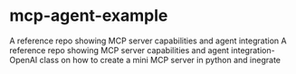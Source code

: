 # mcp-agent-example
A reference repo showing MCP server capabilities and agent integration
A reference repo showing MCP server capabilities and agent integration- OpenAI class on how to create a mini MCP server in python and inegrate
